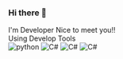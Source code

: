 ### Hi there 👋
I'm Developer
  Nice to meet you!!<br>
  Using Develop Tools<br>
 <img alt="python" src ="https://img.shields.io/badge/Python-3776AB.svg?&style-for-the-badge&logo=Csharp&logoColor=white"/>
 <img alt="C#" src="https://img.shields.io/badge/-C%23-yellow"/>
 <img alt="C#" src="https://img.shields.io/badge/-JavaScript-orange"/>
 <img alt="C#" src="https://img.shields.io/badge/-React-pink"/>
 
<!--
**JangHoseoung/JangHoSeoung** is a ✨ _special_ ✨ repository because its `README.md` (this file) appears on your GitHub profile.

Here are some ideas to get you started:

- 🔭 I’m currently working on ...
- 🌱 I’m currently learning ...
- 👯 I’m looking to collaborate on ...
- 🤔 I’m looking for help with ...
- 💬 Ask me about ...
- 📫 How to reach me: ...
- 😄 Pronouns: ...
- ⚡ Fun fact: ...
-->
